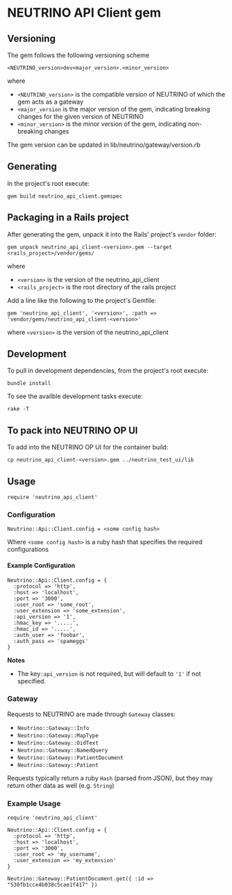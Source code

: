 # NEUTRINO API Client gem

## Versioning
The gem follows the following versioning scheme
```
<NEUTRINO_version>dev<major_version>.<minor_version>
```
where
 - `<NEUTRINO_version>` is the compatible version of NEUTRINO of which the gem acts as a gateway
 - `<major_version` is the major version of the gem, indicating breaking changes for the given version of NEUTRINO
 - `<minor_version>` is the minor version of the gem, indicating non-breaking changes

The gem version can be updated in lib/neutrino/gateway/version.rb

## Generating
In the project's root execute:
```
gem build neutrino_api_client.gemspec
```

## Packaging in a Rails project
After generating the gem, unpack it into the Rails' project's `vendor` folder:
```
gem unpack neutrino_api_client-<version>.gem --target <rails_project>/vendor/gems/
```
where
 - `<version>` is the version of the neutrino_api_client
 - `<rails_project>` is the root directory of the rails project

Add a line like the following to the project's Gemfile:
```
gem 'neutrino_api_client', '<version>', :path => 'vendor/gems/neutrino_api_client-<version>'
```
where `<version>` is the version of the neutrino_api_client

## Development
To pull in development dependencies, from the project's root execute:
```
bundle install
```
To see the availble development tasks execute:
```
rake -T
```

## To pack into NEUTRINO OP UI
To add into the NEUTRINO OP UI for the container build:
```
cp neutrino_api_client-<version>.gem ../neutrino_test_ui/lib
```

## Usage

```
require 'neutrino_api_client'
```

### Configuration

```
Neutrino::Api::Client.config = <some config hash>
```

Where `<some config hash>` is a ruby hash that specifies the required configurations

#### Example Configuration

```
Neutrino::Api::Client.config = {
  :protocol => 'http',
  :host => 'localhost',
  :port => '3000',
  :user_root => 'some_root',
  :user_extension => 'some_extension',
  :api_version => '1',
  :hmac_key => '.....',
  :hmac_id => '.....',
  :auth_user => 'foobar',
  :auth_pass => 'spameggs'
}
```

**Notes**

 - The key`:api_version` is not required, but will default to `'1'` if not specified.

### Gateway

Requests to NEUTRINO are made through `Gateway` classes:

 - `Neutrino::Gateway::Info`
 - `Neutrino::Gateway::MapType`
 - `Neutrino::Gateway::OidText`
 - `Neutrino::Gateway::NamedQuery`
 - `Neutrino::Gateway::PatientDocument`
 - `Neutrino::Gateway::Patient`

Requests typically return a ruby `Hash` (parsed from JSON), but they may return other data as well (e.g. `String`)

### Example Usage

```
require 'neutrino_api_client'

Neutrino::Api::Client.config = {
  :protocol => 'http',
  :host => 'localhost',
  :port => '3000',
  :user_root => 'my_username',
  :user_extension => 'my_extension'
}

Neutrino::Gateway::PatientDocument.get({ :id => "530fb1cce4b038c5cae1f417" })
```
